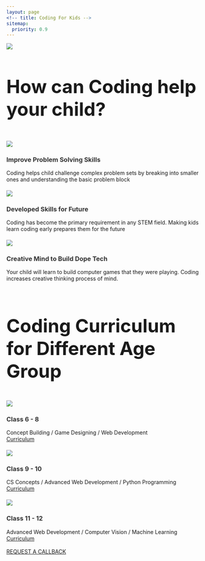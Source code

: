 ```yaml
---
layout: page
<!-- title: Coding For Kids -->
sitemap:
  priority: 0.9
---
```


<img src="{{ '/assets/img/coverpic_mod.png' | prepend: site.baseurl }}" id="logo-name">
<br>
<div id="describe-text">
	<h1 style="font-size: 48px">How can Coding help your child?</h1>
</div>



<!-- 1 x 3 layout for why is coding important for you -->

<div class="container">
	<div class="cell cell-1">
		<img style="max-width: 60%; margin-top: 20px; margin-left: auto; margin-right: auto;" src="{{ '/assets/img/problem_skills.png' | prepend: site.baseurl }}">
		<h3 style="color:333333">Improve Problem Solving Skills</h3>
		Coding helps child challenge complex problem sets by breaking into smaller ones and understanding the basic problem block
	</div>
	<div class="cell cell-2">
		<img style="max-width: 60%; margin-top: 20px; margin-left: auto; margin-right: auto;" src="{{ '/assets/img/kids_career.png' | prepend: site.baseurl }}">
		<h3 style="color:333333">Developed Skills for Future</h3>
		Coding has become the primary requirement in any STEM field. Making kids learn coding early prepares them for the future
	</div>
	<div class="cell cell-3">
		<img style="max-width: 60%; margin-top: 20px; margin-left: auto; margin-right: auto;" src="{{ '/assets/img/kids_idea.png' | prepend: site.baseurl }}">
		<h3 style="color:333333">Creative Mind to Build Dope Tech</h3>
		Your child will learn to build computer games that they were playing. Coding increases creative thinking process of mind.
	</div>
</div>	
<br>
<div id="describe-text">
	<h1 style="font-size: 48px">Coding Curriculum for Different Age Group</h1>
</div>
<div class="container">
	<div class="cell cell-1">
		<img style="max-width: 60%; margin-top: 15px; margin-left: auto; margin-right: auto;" src="{{ '/assets/img/problem_skills.png' | prepend: site.baseurl }}">
		<h3 style="color:333333">Class 6 - 8</h3>
		Concept Building / Game Designing / Web Development
		<br> <a href="{{ '/courses#class68' | prepend: site.baseurl }}">Curriculum</a>
	</div>
	<div class="cell cell-2">
		<img style="max-width: 60%; margin-top: 20px; margin-left: auto; margin-right: auto;" src="{{ '/assets/img/problem_skills.png' | prepend: site.baseurl }}">
		<h3 style="color:333333">Class 9 - 10</h3>
		CS Concepts / Advanced Web Development / Python Programming
		<br> <a href="{{ '/courses#class910' | prepend: site.baseurl }}">Curriculum</a>
	</div>
	<div class="cell cell-3">
		<img style="max-width: 60%; margin-top: 20px; margin-left: auto; margin-right: auto;" src="{{ '/assets/img/problem_skills.png' | prepend: site.baseurl }}">
		<h3 style="color:333333">Class 11 - 12</h3>
		Advanced Web Development / Computer Vision / Machine Learning
		<br> <a href="{{ '/courses#class1112' | prepend: site.baseurl }}">Curriculum</a>
	</div>
</div>	












<!-- </div> -->

<!-- <div class="container">
    <div class="row">
      <div class="col-md-12">
         <div class="full">
            <div class="heading_main text_align_center">
               <h2>What We Do</h2>
            </div>
         </div>
      </div>
   </div> 
	<div class="row">
		<div class="col-xs-6 col-sm-6 col-md-6 col-lg-3">
			<div class="full feature_box">
				<div class="full icon">
					<img class="default-block" src="images/icon_1.png" alt="#" />
					<img class="default-none" src="images/icon_1w.png" alt="#" />
				</div>
				<div class="full">
					<h4>Feature 1</h4>
				</div>
				<div class="full">
					<p>Quote 1</p>
				</div>
			</div>
		</div>
      <div class="col-xs-6 col-sm-6 col-md-6 col-lg-3">
         <div class="full feature_box">
             <div class="full icon">
                <img class="default-block" src="images/icon_2.png" alt="#" />
                <img class="default-none" src="images/icon_2w.png" alt="#" />
             </div>
             <div class="full">
                <h4>Feature 2</h4>
             </div>
             <div class="full">
               <p>Quote 1</p>
             </div>
         </div>
      </div>
      <div class="col-xs-6 col-sm-6 col-md-6 col-lg-3">
         <div class="full feature_box">
             <div class="full icon">
                <img class="default-block" src="images/icon_3.png" alt="#" />
                <img class="default-none" src="images/icon_3w.png" alt="#" />
             </div>
             <div class="full">
                <h4>Feature 3</h4>
             </div>
             <div class="full">
               <p>Quote 2</p>
             </div>
         </div>
      </div>
      <div class="col-xs-6 col-sm-6 col-md-6 col-lg-3">
         <div class="full feature_box">
             <div class="full icon">
                <img class="default-block" src="images/icon_4.png" alt="#" />
                <img class="default-none" src="images/icon_4w.png" alt="#" />
             </div>
             <div class="full">
                <h4>Feature 4</h4>
             </div>
             <div class="full">
               <p>Quote</p>
             </div>
         </div>
      </div>
   </div>
</div>	
 -->


<!-- 	<p>
	<br> Nepal's first of its kind, TurtleCode is an interactive platform for your kids to learn coding.
	<br> We make sure your kid explores all the interesting space in coding world from creating beautiful websites, developing fun games, robotics, and many more.
	</p> -->
<br>
<div id="describe-text">	
	<a href="https://docs.google.com/forms/d/e/1FAIpQLScVZSDbLuQWKD1jg2sHwOGTPT8k2Ljxa1hdMSgX1GkLPec4LQ/viewform?usp=sf_link" target="_blank" class="request-button">REQUEST A CALLBACK</a>
</div>
<br>